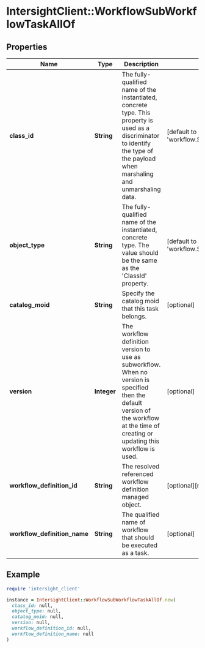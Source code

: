 # IntersightClient::WorkflowSubWorkflowTaskAllOf

## Properties

| Name | Type | Description | Notes |
| ---- | ---- | ----------- | ----- |
| **class_id** | **String** | The fully-qualified name of the instantiated, concrete type. This property is used as a discriminator to identify the type of the payload when marshaling and unmarshaling data. | [default to &#39;workflow.SubWorkflowTask&#39;] |
| **object_type** | **String** | The fully-qualified name of the instantiated, concrete type. The value should be the same as the &#39;ClassId&#39; property. | [default to &#39;workflow.SubWorkflowTask&#39;] |
| **catalog_moid** | **String** | Specify the catalog moid that this task belongs. | [optional] |
| **version** | **Integer** | The workflow definition version to use as subworkflow. When no version is specified then the default version of the workflow at the time of creating or updating this workflow is used. | [optional] |
| **workflow_definition_id** | **String** | The resolved referenced workflow definition managed object. | [optional][readonly] |
| **workflow_definition_name** | **String** | The qualified name of workflow that should be executed as a task. | [optional] |

## Example

```ruby
require 'intersight_client'

instance = IntersightClient::WorkflowSubWorkflowTaskAllOf.new(
  class_id: null,
  object_type: null,
  catalog_moid: null,
  version: null,
  workflow_definition_id: null,
  workflow_definition_name: null
)
```

